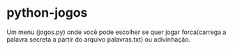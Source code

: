 # python-jogos

Um menu (jogos.py) onde você pode escolher se quer jogar forca(carrega a palavra secreta a partir do arquivo palavras.txt) ou adivinhação.
